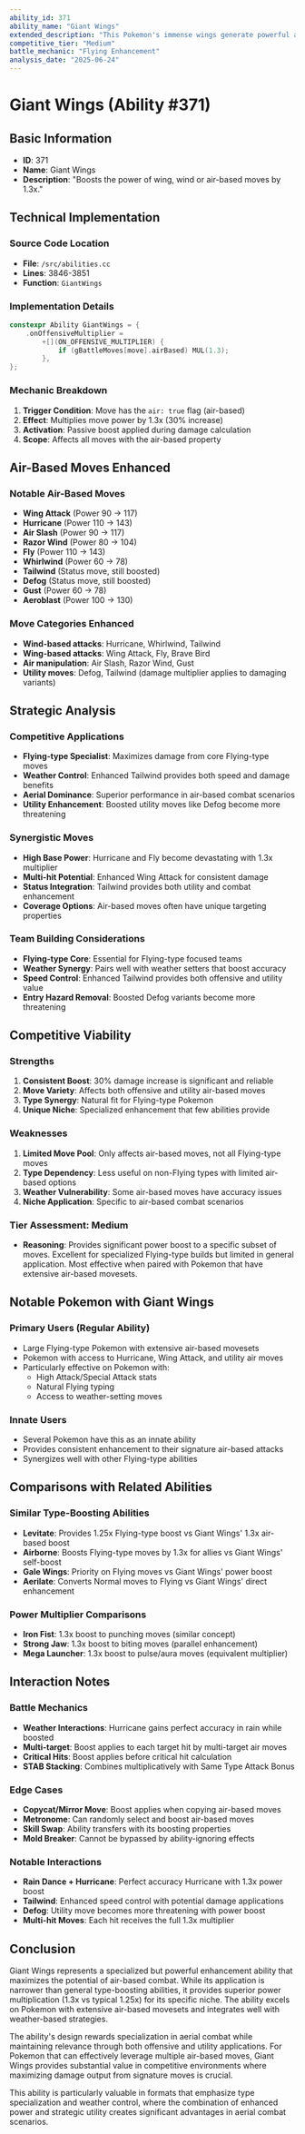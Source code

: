 ```yaml
---
ability_id: 371
ability_name: "Giant Wings"
extended_description: "This Pokemon's immense wings generate powerful air currents that enhance all wind, wing, and air-based attacks by 30%. The massive wingspan creates devastating gusts that amplify moves like Hurricane, Wing Attack, and Tailwind with tremendous force, making aerial combat exceptionally potent."
competitive_tier: "Medium"
battle_mechanic: "Flying Enhancement"
analysis_date: "2025-06-24"
---
```


# Giant Wings (Ability #371)

## Basic Information
- **ID**: 371
- **Name**: Giant Wings
- **Description**: "Boosts the power of wing, wind or air-based moves by 1.3x."

## Technical Implementation

### Source Code Location
- **File**: `/src/abilities.cc`
- **Lines**: 3846-3851
- **Function**: `GiantWings`

### Implementation Details
```cpp
constexpr Ability GiantWings = {
    .onOffensiveMultiplier =
        +[](ON_OFFENSIVE_MULTIPLIER) {
            if (gBattleMoves[move].airBased) MUL(1.3);
        },
};
```

### Mechanic Breakdown
1. **Trigger Condition**: Move has the `air: true` flag (air-based)
2. **Effect**: Multiplies move power by 1.3x (30% increase)
3. **Activation**: Passive boost applied during damage calculation
4. **Scope**: Affects all moves with the air-based property

## Air-Based Moves Enhanced

### Notable Air-Based Moves
- **Wing Attack** (Power 90 → 117)
- **Hurricane** (Power 110 → 143)
- **Air Slash** (Power 90 → 117)
- **Razor Wind** (Power 80 → 104)
- **Fly** (Power 110 → 143)
- **Whirlwind** (Power 60 → 78)
- **Tailwind** (Status move, still boosted)
- **Defog** (Status move, still boosted)
- **Gust** (Power 60 → 78)
- **Aeroblast** (Power 100 → 130)

### Move Categories Enhanced
- **Wind-based attacks**: Hurricane, Whirlwind, Tailwind
- **Wing-based attacks**: Wing Attack, Fly, Brave Bird
- **Air manipulation**: Air Slash, Razor Wind, Gust
- **Utility moves**: Defog, Tailwind (damage multiplier applies to damaging variants)

## Strategic Analysis

### Competitive Applications
- **Flying-type Specialist**: Maximizes damage from core Flying-type moves
- **Weather Control**: Enhanced Tailwind provides both speed and damage benefits
- **Aerial Dominance**: Superior performance in air-based combat scenarios
- **Utility Enhancement**: Boosted utility moves like Defog become more threatening

### Synergistic Moves
- **High Base Power**: Hurricane and Fly become devastating with 1.3x multiplier
- **Multi-hit Potential**: Enhanced Wing Attack for consistent damage
- **Status Integration**: Tailwind provides both utility and combat enhancement
- **Coverage Options**: Air-based moves often have unique targeting properties

### Team Building Considerations
- **Flying-type Core**: Essential for Flying-type focused teams
- **Weather Synergy**: Pairs well with weather setters that boost accuracy
- **Speed Control**: Enhanced Tailwind provides both offensive and utility value
- **Entry Hazard Removal**: Boosted Defog variants become more threatening

## Competitive Viability

### Strengths
1. **Consistent Boost**: 30% damage increase is significant and reliable
2. **Move Variety**: Affects both offensive and utility air-based moves
3. **Type Synergy**: Natural fit for Flying-type Pokemon
4. **Unique Niche**: Specialized enhancement that few abilities provide

### Weaknesses
1. **Limited Move Pool**: Only affects air-based moves, not all Flying-type moves
2. **Type Dependency**: Less useful on non-Flying types with limited air-based options
3. **Weather Vulnerability**: Some air-based moves have accuracy issues
4. **Niche Application**: Specific to air-based combat scenarios

### Tier Assessment: Medium
- **Reasoning**: Provides significant power boost to a specific subset of moves. Excellent for specialized Flying-type builds but limited in general application. Most effective when paired with Pokemon that have extensive air-based movesets.

## Notable Pokemon with Giant Wings

### Primary Users (Regular Ability)
- Large Flying-type Pokemon with extensive air-based movesets
- Pokemon with access to Hurricane, Wing Attack, and utility air moves
- Particularly effective on Pokemon with:
  - High Attack/Special Attack stats
  - Natural Flying typing
  - Access to weather-setting moves

### Innate Users
- Several Pokemon have this as an innate ability
- Provides consistent enhancement to their signature air-based attacks
- Synergizes well with other Flying-type abilities

## Comparisons with Related Abilities

### Similar Type-Boosting Abilities
- **Levitate**: Provides 1.25x Flying-type boost vs Giant Wings' 1.3x air-based boost
- **Airborne**: Boosts Flying-type moves by 1.3x for allies vs Giant Wings' self-boost
- **Gale Wings**: Priority on Flying moves vs Giant Wings' power boost
- **Aerilate**: Converts Normal moves to Flying vs Giant Wings' direct enhancement

### Power Multiplier Comparisons
- **Iron Fist**: 1.3x boost to punching moves (similar concept)
- **Strong Jaw**: 1.3x boost to biting moves (parallel enhancement)
- **Mega Launcher**: 1.3x boost to pulse/aura moves (equivalent multiplier)

## Interaction Notes

### Battle Mechanics
- **Weather Interactions**: Hurricane gains perfect accuracy in rain while boosted
- **Multi-target**: Boost applies to each target hit by multi-target air moves
- **Critical Hits**: Boost applies before critical hit calculation
- **STAB Stacking**: Combines multiplicatively with Same Type Attack Bonus

### Edge Cases
- **Copycat/Mirror Move**: Boost applies when copying air-based moves
- **Metronome**: Can randomly select and boost air-based moves
- **Skill Swap**: Ability transfers with its boosting properties
- **Mold Breaker**: Cannot be bypassed by ability-ignoring effects

### Notable Interactions
- **Rain Dance + Hurricane**: Perfect accuracy Hurricane with 1.3x power boost
- **Tailwind**: Enhanced speed control with potential damage applications
- **Defog**: Utility move becomes more threatening with power boost
- **Multi-hit Moves**: Each hit receives the full 1.3x multiplier

## Conclusion

Giant Wings represents a specialized but powerful enhancement ability that maximizes the potential of air-based combat. While its application is narrower than general type-boosting abilities, it provides superior power multiplication (1.3x vs typical 1.25x) for its specific niche. The ability excels on Pokemon with extensive air-based movesets and integrates well with weather-based strategies.

The ability's design rewards specialization in aerial combat while maintaining relevance through both offensive and utility applications. For Pokemon that can effectively leverage multiple air-based moves, Giant Wings provides substantial value in competitive environments where maximizing damage output from signature moves is crucial.

This ability is particularly valuable in formats that emphasize type specialization and weather control, where the combination of enhanced power and strategic utility creates significant advantages in aerial combat scenarios.